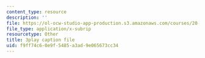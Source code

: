 ```yaml
---
content_type: resource
description: ''
file: https://ol-ocw-studio-app-production.s3.amazonaws.com/courses/20-219-becoming-the-next-bill-nye-writing-and-hosting-the-educational-show-january-iap-2015/f9ff74c60e9f5485a3ad9e065673cc34_5eF2qCWtifM.vtt
file_type: application/x-subrip
resourcetype: Other
title: 3play caption file
uid: f9ff74c6-0e9f-5485-a3ad-9e065673cc34
---
```

